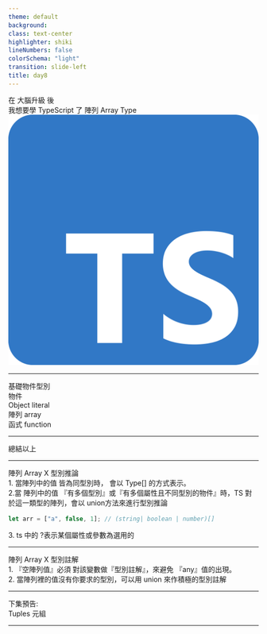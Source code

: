 ```yaml
---
theme: default
background:
class: text-center
highlighter: shiki
lineNumbers: false
colorSchema: "light"
transition: slide-left
title: day8
---
```


<div class="flex h-full space-x-8  mb-10 justify-center items-center">
  <div class="font-bold  text-left tracking-wide p-3 text-[#2e79c7] text-[35px] relative">在 <span class="text-center p-0.5  px-3  text-[55px] inline-block"> 大腦升級 </span> 後  <br>我想要學 TypeScript 了  
  <span class="bg-[#2e79c7] mt-8 text-white text-center p-1 text-[20px] w-70 block"> 陣列 Array Type</span> 
  </div>
  <div class="h-42 w-42">
    <img src ="/tslogo.png" class="mx-auto"/>
  </div>
</div>
<div class="mx-auto bg-[#2e79c7] h-3 right-0 bottom-0 left-0 absolute"></div>

---

<div class="font-bold my-auto  mx-auto text-center p-3 text-[#2e79c7] text-3xl">基礎物件型別</div>
<div class="h-full ">
  <div class="flex h-46 mt-20 w-full items-center  justify-center relative">
    <div class="rounded-full mx-auto bg-[#C4E1FF33] h-60  text-center top-2 right-70 left-0 w-60  absolute " ></div>
    <div class="rounded-full mx-auto  bg-[#2F6FB0] h-48 text-center right-0 -bottom-3 left-0   w-48  z-3 absolute" ></div>
    <div class="rounded-full mx-auto bg-[#C4E1FF33] h-68 text-center top-3 right-0 left-90 w-68 -z-2 absolute " ></div>
    <div class="font-bold mx-auto  mt-20 text-center opacity-25 top-2    left-50 text-23px  text-[#2F6FB0] w-45 absolute">
      物件 <br>Object literal
    </div>
    <div class="font-bold m-auto text-center text-white  top-20 right-0 bottom-0 left-0 text-24px   text-[#2F6FB0] w-40 z-3 absolute">
      陣列 array
    </div>
    <div class="font-bold text-center opacity-25 right-14 right-34 bottom-0   bottom-5  text-30px  text-[#2F6FB0]   w-60 absolute">
     函式 function 
    </div>
  </div>
</div>

<div class="mx-auto bg-[#2e79c7] h-3 right-0 bottom-0 left-0 absolute"></div>

---

<div class="font-bold   mx-auto mt-40 text-center p-3 text-[#2e79c7] text-3xl"><span class="bg-[#2e79c7] mt-8 text-white text-center p-1 text-[25px] w-40 inline-block"> 總結以上 </span> </div>

<div class="mx-auto bg-[#2e79c7] h-3 right-0 bottom-0 left-0 absolute"></div>

---

<div class="font-bold my-auto  mx-auto text-left p-3 text-[#2e79c7] text-[26px]">陣列 Array X 型別推論</div>

<div class="border flex flex-col h-auto mx-auto border-b-[#f1f1f1] mt-10 w-full text-[#3C3C3C]">

<div class="flex border-b-[#f1f1f1]   text-left w-full py-5 px-3 text-16px relative odd:bg-gray-100">
  1. 當陣列中的值 皆為同型別時， 會以 <span class="inline-block bg-white px-2 py-0.5 mx-2">Type[]</span> 的方式表示。

</div>
<div class=" space-y-1  border-b-[#f1f1f1]  text-left w-full py-5 px-3 text-16px relative odd:bg-gray-100">
  <span class="w-full  block mb-2">2.當 陣列中的值 『有多個型別』或『有多個屬性且不同型別的物件』時，TS 對於這一類型的陣列，會以 <span class="inline-block bg-[#f1f1f1] p-1">union</span>方法來進行型別推論</span>

```typescript
let arr = ["a", false, 1]; // (string| boolean | number)[]
```

</div>
<div class=" space-y-1  border-b-[#f1f1f1]  text-left w-full py-5 px-3 text-16px relative odd:bg-gray-100">
  <span class="w-full  block">3. ts 中的 <span class="inline-block bg-white px-2 py-0.5 mx-2">?</span>表示某個屬性或參數為選用的 </span>
</div>
</div>

<div class="mx-auto bg-[#2e79c7] h-3 right-0 bottom-0 left-0 absolute"></div>

---

<div class="font-bold my-auto  mx-auto text-left p-3 text-[#2e79c7] text-[26px]">陣列 Array X  型別註解</div>

<div class="border flex flex-col h-auto mx-auto border-b-[#f1f1f1] mt-10 w-full text-[#3C3C3C]">

<div class=" space-y-1  border-b-[#f1f1f1]  text-left w-full py-5 px-3 text-16px relative odd:bg-gray-100">
  <span class="text- w-full  block ">1. 『空陣列值』必須 對該變數做『型別註解』，來避免 『any』值的出現。
</span>

</div>

<div class=" border-b-[#f1f1f1] text-left  w-full py-5 px-3  text-16px relative odd:bg-gray-100">
  <span class="w-full  block">2. 當陣列裡的值沒有你要求的型別，可以用 <span class="inline-block bg-[#f1f1f1] p-1">union</span> 來作積極的型別註解</span>
</div>

</div>

<div class="mx-auto bg-[#2e79c7] h-3 right-0 bottom-0 left-0 absolute"></div>

---

<div class="font-bold   mx-auto mt-40 text-center p-3 text-[#2e79c7] text-3xl"><span class="bg-[#2e79c7] mt-8 text-white text-center p-1 text-[20px] w-80 inline-block"> 下集預告:<br/>
Tuples 元組</span> </div>

<div class="mx-auto bg-[#2e79c7] h-3 right-0 bottom-0 left-0 absolute"></div>

---

<!-- https://ithelp.ithome.com.tw/articles/10214939 -->

<!-- https://ithelp.ithome.com.tw/articles/10219539 -->

